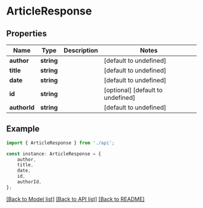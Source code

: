 # ArticleResponse


## Properties

Name | Type | Description | Notes
------------ | ------------- | ------------- | -------------
**author** | **string** |  | [default to undefined]
**title** | **string** |  | [default to undefined]
**date** | **string** |  | [default to undefined]
**id** | **string** |  | [optional] [default to undefined]
**authorId** | **string** |  | [default to undefined]

## Example

```typescript
import { ArticleResponse } from './api';

const instance: ArticleResponse = {
    author,
    title,
    date,
    id,
    authorId,
};
```

[[Back to Model list]](../README.md#documentation-for-models) [[Back to API list]](../README.md#documentation-for-api-endpoints) [[Back to README]](../README.md)
